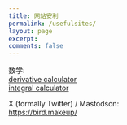 ```yaml
---
title: 网站安利
permalink: /usefulsites/
layout: page
excerpt: 
comments: false
---
```



数学: <br>
<a href="https://www.derivative-calculator.net/" target="_blank" rel="noopener">derivative calculator</a> <br>
<a href="https://www.integral-calculator.com/
" target="_blank" rel="noopener">integral calculator</a>

X (formally Twitter) / Mastodson:<br>
https://bird.makeup/